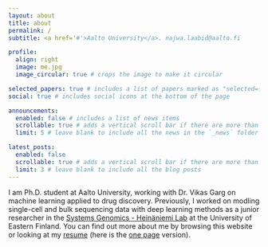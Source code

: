 ```yaml
---
layout: about
title: about
permalink: /
subtitle: <a href='#'>Aalto University</a>. najwa.laabid@aalto.fi

profile:
  align: right
  image: me.jpg
  image_circular: true # crops the image to make it circular

selected_papers: true # includes a list of papers marked as "selected={true}"
social: true # includes social icons at the bottom of the page

announcements:
  enabled: false # includes a list of news items
  scrollable: true # adds a vertical scroll bar if there are more than 3 news items
  limit: 5 # leave blank to include all the news in the `_news` folder

latest_posts:
  enabled: false
  scrollable: true # adds a vertical scroll bar if there are more than 3 new posts items
  limit: 3 # leave blank to include all the blog posts
---
```



I am Ph.D. student at Aalto University, working with Dr. Vikas Garg on machine learning applied to drug discovery. Previously, I worked on modling single-cell and bulk sequencing data with deep learning methods as a junior researcher in the [Systems Genomics - Heinäniemi Lab](https://uefconnect.uef.fi/en/group/systems-genomics-heinaniemi-lab/) at the University of Eastern Finland. You can find out more about me by browsing this website or looking at my [resume](https://najwalaabid.github.io/files/resume.pdf) (here is the [one page](https://najwalaabid.github.io/files/cv.pdf) version).